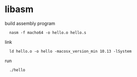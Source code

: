 # libasm

build assembly program

      nasm -f macho64 -o hello.o hello.s
      
      
link

      ld hello.o -o hello -macosx_version_min 10.13 -lSystem
      
run

      ./hello
